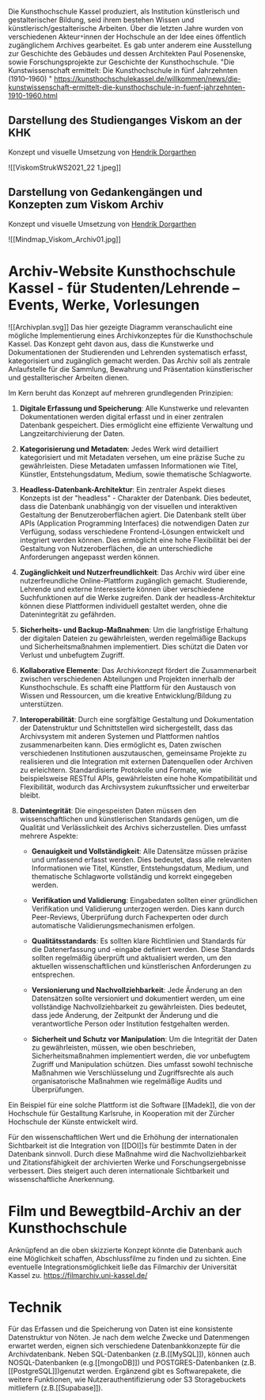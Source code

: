 Die Kunsthochschule Kassel produziert, als Institution künstlerisch und gestalterischer Bildung, seid ihrem bestehen Wissen und künstlerisch/gestalterische Arbeiten. Über die letzten Jahre wurden von verschiedenen Akteur`*`innen der Hochschule an der Idee eines öffentlich zugänglichem Archives gearbeitet. 
Es gab unter anderem eine Ausstellung zur Geschichte des Gebäudes und dessen Architekten Paul Posenenske, sowie Forschungsprojekte zur Geschichte der Kunsthochschule. 
"Die Kunstwissenschaft ermittelt: Die Kunsthochschule in fünf Jahrzehnten (1910–1960) "
https://kunsthochschulekassel.de/willkommen/news/die-kunstwissenschaft-ermittelt-die-kunsthochschule-in-fuenf-jahrzehnten-1910-1960.html
## Darstellung des Studienganges Viskom an der KHK
Konzept und visuelle Umsetzung von [Hendrik Dorgarthen](https://kunsthochschulekassel.de/en/people/dorgathen-hendrik.html) 

![[ViskomStrukWS2021_22 1.jpeg]]
## Darstellung von Gedankengängen und Konzepten zum Viskom Archiv
Konzept und visuelle Umsetzung von [Hendrik Dorgarthen](https://kunsthochschulekassel.de/en/people/dorgathen-hendrik.html) 

![[Mindmap_Viskom_Archiv01.jpg]]


# Archiv-Website Kunsthochschule Kassel - für Studenten/Lehrende – Events, Werke, Vorlesungen

![[Archivplan.svg]]
Das hier gezeigte Diagramm veranschaulicht eine mögliche Implementierung eines Archivkonzeptes für die Kunsthochschule Kassel.
Das Konzept geht davon aus, dass die Kunstwerke und Dokumentationen der Studierenden und Lehrenden systematisch erfasst, kategorisiert und zugänglich gemacht werden. Das Archiv soll als zentrale Anlaufstelle für die Sammlung, Bewahrung und Präsentation künstlerischer und gestallterischer Arbeiten dienen.

Im Kern beruht das Konzept auf mehreren grundlegenden Prinzipien:

1. **Digitale Erfassung und Speicherung**: 
	Alle Kunstwerke und relevanten Dokumentationen werden digital erfasst und in einer zentralen Datenbank gespeichert. Dies ermöglicht eine effiziente Verwaltung und Langzeitarchivierung der Daten.

3. **Kategorisierung und Metadaten**: 
	Jedes Werk wird detailliert kategorisiert und mit Metadaten versehen, um eine präzise Suche zu gewährleisten. Diese Metadaten umfassen Informationen wie Titel, Künstler, Entstehungsdatum, Medium, sowie thematische Schlagworte.

1. **Headless-Datenbank-Architektur**: 
	Ein zentraler Aspekt dieses Konzepts ist der "headless" - Charakter der Datenbank. Dies bedeutet, dass die Datenbank unabhängig von der visuellen und interaktiven Gestaltung der Benutzeroberflächen agiert. Die Datenbank stellt über APIs (Application Programming Interfaces) die notwendigen Daten zur Verfügung, sodass verschiedene Frontend-Lösungen entwickelt und integriert werden können. Dies ermöglicht eine hohe Flexibilität bei der Gestaltung von Nutzeroberflächen, die an unterschiedliche Anforderungen angepasst werden können.

4. **Zugänglichkeit und Nutzerfreundlichkeit**:
	Das Archiv wird über eine nutzerfreundliche Online-Plattform zugänglich gemacht. Studierende, Lehrende und externe Interessierte können über verschiedene Suchfunktionen auf die Werke zugreifen. Dank der headless-Architektur können diese Plattformen individuell gestaltet werden, ohne die Datenintegrität zu gefährden.

6. **Sicherheits- und Backup-Maßnahmen**: 
	Um die langfristige Erhaltung der digitalen Dateien zu gewährleisten, werden regelmäßige Backups und Sicherheitsmaßnahmen implementiert. Dies schützt die Daten vor Verlust und unbefugtem Zugriff.

8. **Kollaborative Elemente**: 
	Das Archivkonzept fördert die Zusammenarbeit zwischen verschiedenen Abteilungen und Projekten innerhalb der Kunsthochschule. Es schafft eine Plattform für den Austausch von Wissen und Ressourcen, um die kreative Entwicklung/Bildung zu unterstützen.

10. **Interoperabilität**: 
	Durch eine sorgfältige Gestaltung und Dokumentation der Datenstruktur und Schnittstellen wird sichergestellt, dass das Archivsystem mit anderen Systemen und Plattformen nahtlos zusammenarbeiten kann. Dies ermöglicht es, Daten zwischen verschiedenen Institutionen auszutauschen, gemeinsame Projekte zu realisieren und die Integration mit externen Datenquellen oder Archiven zu erleichtern. Standardisierte Protokolle und Formate, wie beispielsweise RESTful APIs, gewährleisten eine hohe Kompatibilität und Flexibilität, wodurch das Archivsystem zukunftssicher und erweiterbar bleibt.

12. **Datenintegrität**: 
	Die eingespeisten Daten müssen den wissenschaftlichen und künstlerischen Standards genügen, um die Qualität und Verlässlichkeit des Archivs sicherzustellen. Dies umfasst mehrere Aspekte:

    - **Genauigkeit und Vollständigkeit**: 
	    Alle Datensätze müssen präzise und umfassend erfasst werden. Dies bedeutet, dass alle relevanten Informationen wie Titel, Künstler, Entstehungsdatum, Medium, und thematische Schlagworte vollständig und korrekt eingegeben werden.
    
    - **Verifikation und Validierung**: 
	    Eingabedaten sollten einer gründlichen Verifikation und Validierung unterzogen werden. Dies kann durch Peer-Reviews, Überprüfung durch Fachexperten oder durch automatische Validierungsmechanismen erfolgen.
	
    - **Qualitätsstandards**:
	    Es sollten klare Richtlinien und Standards für die Datenerfassung und -eingabe definiert werden. Diese Standards sollten regelmäßig überprüft und aktualisiert werden, um den aktuellen wissenschaftlichen und künstlerischen Anforderungen zu entsprechen.
    
    - **Versionierung und Nachvollziehbarkeit**:
	    Jede Änderung an den Datensätzen sollte versioniert und dokumentiert werden, um eine vollständige Nachvollziehbarkeit zu gewährleisten. Dies bedeutet, dass jede Änderung, der Zeitpunkt der Änderung und die verantwortliche Person oder Institution festgehalten werden.
    
    - **Sicherheit und Schutz vor Manipulation**: 
		Um die Integrität der Daten zu gewährleisten, müssen, wie oben beschrieben, Sicherheitsmaßnahmen implementiert werden, die vor unbefugtem Zugriff und Manipulation schützen. Dies umfasst sowohl technische Maßnahmen wie Verschlüsselung und Zugriffsrechte als auch organisatorische Maßnahmen wie regelmäßige Audits und Überprüfungen.

Ein Beispiel für eine solche Plattform ist die Software [[Madek]], die von der Hochschule für Gestalltung Karlsruhe, in Kooperation mit der Zürcher Hochschule der Künste entwickelt wird.

Für den wissenschaftlichen Wert und die Erhöhung der internationalen Sichtbarkeit ist die Integration von [[DOI]]s für bestimmte Daten in der Datenbank sinnvoll. Durch diese Maßnahme wird die Nachvollziehbarkeit und Zitationsfähigkeit der archivierten Werke und Forschungsergebnisse verbessert. Dies steigert auch deren internationale Sichtbarkeit und wissenschaftliche Anerkennung.
# Film und Bewegtbild-Archiv an der Kunsthochschule

Anknüpfend an die oben skizzierte Konzept könnte die Datenbank auch eine Möglichkeit schaffen, Abschlussfilme zu finden und zu sichten. Eine eventuelle Integrationsmöglichkeit ließe das Filmarchiv der Universität Kassel zu. https://filmarchiv.uni-kassel.de/
# Technik 
Für das Erfassen und die Speicherung von Daten ist eine konsistente Datenstruktur von Nöten. Je nach dem welche Zwecke und Datenmengen erwartet werden, eignen sich verschiedene Datenbankkonzepte für die Archivdatenbank. 
Neben SQL-Datenbanken (z.B.[[MySQL]]), können auch NOSQL-Datenbanken (e.g.[[mongoDB]]) und POSTGRES-Datenbanken (z.B. [[PostgreSQL]])genutzt werden. Ergänzend gibt es Softwarepakete, die weitere Funktionen, wie Nutzerauthentifizierung oder S3 Storagebuckets mitliefern (z.B.[[Supabase]]). 